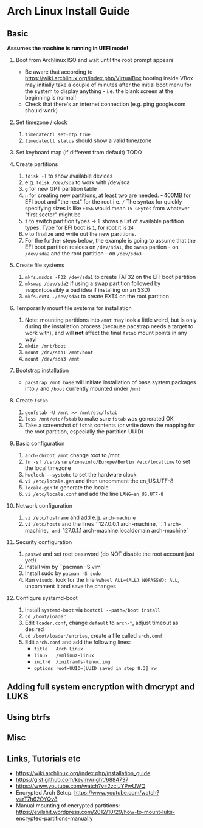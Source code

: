# Arch Linux Install Guide

## Basic

**Assumes the machine is running in UEFI mode!**

1. Boot from Archlinux ISO and wait until the root prompt appears
   * Be aware that according to <https://wiki.archlinux.org/index.php/VirtualBox>
    booting inside VBox may initially take a couple of minutes after the initial boot menu
    for the system to display anything - i.e. the blank screen at the beginning is normal!
   * Check that there's an internet connection (e.g. ping google.com should work)

2. Set timezone / clock
   1. `timedatectl set-ntp true`
   2. `timedatectl status` should show a valid time/zone
  
3. Set keyboard map (if different from default)
   TODO

4. Create partitions
   1. `fdisk -l` to show available devices
   2. e.g. `fdisk /dev/sda` to work with /dev/sda
   3. `g` for new GPT partition table
   4. `n` for creating new partitions, at least two are needed: ~400MB for EFI boot and "the rest" for the root i.e. `/`
    The syntax for quickly specifying sizes is like `+15G` would mean `15 GBytes` from whatever "first sector" might be
   5. `t` to switch partition types -> `l` shows a list of available partition types. Type for EFI boot is `1`, for root it is `24`
   6. `w` to finalize and write out the new partitions.
   7. For the further steps below, the example is going to assume that the EFI boot partition resides on `/dev/sda1`, the swap partion - on
     `/dev/sda2` and the root partition - on `/dev/sda3`

5. Create file systems
   1. `mkfs.msdos -F32 /dev/sda1` to create FAT32 on the EFI boot partition
   2. `mkswap /dev/sda2` if using a swap partition followed by `swapon`(possibly a bad idea if installing on an SSD)
   3. `mkfs.ext4 ./dev/sda3` to create EXT4 on the root partition

6. Temporarily mount file systems for installation

    1. Note: mounting partitions into `/mnt` may look a little weird, but is only during the installation process (because pacstrap needs a target to work with), and will **not** affect the final `fstab` mount points in any way!
    2. `mkdir /mnt/boot`
    3. `mount /dev/sda1 /mnt/boot`
    4. `mount /dev/sda3 /mnt`

7. Bootstrap installation
   * `pacstrap /mnt base` will initiate installation of base system packages into `/` and `/boot` currently mounted under `/mnt`
  
8. Create `fstab`
   1. `genfstab -U /mnt >> /mnt/etc/fstab`
   2. `less /mnt/etc/fstab` to make sure `fstab` was generated OK
   3. Take a screenshot of `fstab` contents (or write down the mapping for the root partition, especially the partition UUID)

9. Basic configuration
   1.  `arch-chroot /mnt` change root to /mnt
   2.  `ln -sf /usr/share/zoneinfo/Europe/Berlin /etc/localtime` to set the local timezone
   3.  `hwclock --systohc` to set the hardware clock
   4.  `vi /etc/locale.gen` and then uncomment the en_US.UTF-8
   5.  `locale-gen` to generate the locale
   6.  `vi /etc/locale.conf` and add the line `LANG=en_US.UTF-8`

10. Network configuration
    1.  `vi /etc/hostname` and add e.g. `arch-machine`
    2.  `vi /etc/hosts` and the lines ``127.0.0.1   arch-machine`, `::1 arch-machine`, and `127.0.1.1   arch-machine.localdomain  arch-machine`

11. Security configuration
    1.  `passwd` and set root password (do NOT disable the root account just yet!)
    2.  Install vim by ``pacman -S vim`
    3.  Install sudo by `pacman -S sudo`
    4.  Run `visudo`, look for the line `%wheel ALL=(ALL) NOPASSWD: ALL`, uncomment it and save the changes

12. Configure systemd-boot
    1.  Install `systemd-boot` via `bootctl --path=/boot install`
    2.  `cd /boot/loader`
    3.  Edit `loader.conf`, change `default` to `arch-*`, adjust timeout as desired
    4.  `cd /boot/loader/entries`, create a file called `arch.conf`
    5.  Edit `arch.conf` and add the following lines:
        *   `title   Arch Linux`
        *   `linux   /vmlinuz-linux`
        *   `initrd  /initramfs-linux.img`
        *   `options root=UUID=[UUID saved in step 8.3] rw`

## Adding full system encryption with dmcrypt and LUKS

## Using btrfs

## Misc

## Links, Tutorials etc
* <https://wiki.archlinux.org/index.php/installation_guide>
* <https://gist.github.com/kevinwright/6884737>
* <https://www.youtube.com/watch?v=2zciJYPwUWQ>
* Encrypted Arch Setup: <https://www.youtube.com/watch?v=rT7h62OYQv8>
* Manual mounting of encrypted partitions: <https://evilshit.wordpress.com/2012/10/29/how-to-mount-luks-encrypted-partitions-manually>
